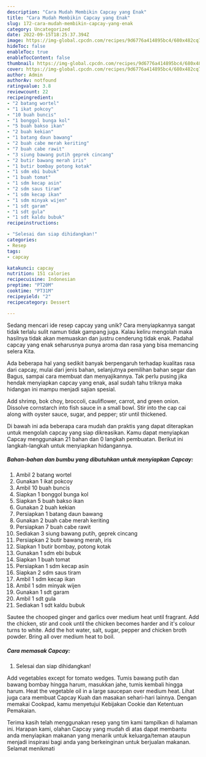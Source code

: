 ```yaml
---
description: "Cara Mudah Membikin Capcay yang Enak"
title: "Cara Mudah Membikin Capcay yang Enak"
slug: 172-cara-mudah-membikin-capcay-yang-enak
category: Uncategorized
date: 2022-09-15T18:25:37.394Z
image: https://img-global.cpcdn.com/recipes/9d6776a414895bc4/680x482cq70/capcay-foto-resep-utama.jpg
hideToc: false
enableToc: true
enableTocContent: false
thumbnail: https://img-global.cpcdn.com/recipes/9d6776a414895bc4/680x482cq70/capcay-foto-resep-utama.jpg
cover: https://img-global.cpcdn.com/recipes/9d6776a414895bc4/680x482cq70/capcay-foto-resep-utama.jpg
author: Admin
authorAv: notfound
ratingvalue: 3.8
reviewcount: 22
recipeingredient:
- "2 batang wortel"
- "1 ikat pokcoy"
- "10 buah buncis"
- "1 bonggol bunga kol"
- "5 buah bakso ikan"
- "2 buah kekian"
- "1 batang daun bawang"
- "2 buah cabe merah keriting"
- "7 buah cabe rawit"
- "3 siung bawang putih geprek cincang"
- "2 butir bawang merah iris"
- "1 butir bombay potong kotak"
- "1 sdm ebi bubuk"
- "1 buah tomat"
- "1 sdm kecap asin"
- "2 sdm saus tiram"
- "1 sdm kecap ikan"
- "1 sdm minyak wijen"
- "1 sdt garam"
- "1 sdt gula"
- "1 sdt kaldu bubuk"
recipeinstructions:

- "Selesai dan siap dihidangkan!"
categories:
- Resep
tags:
- capcay

katakunci: capcay 
nutrition: 151 calories
recipecuisine: Indonesian
preptime: "PT20M"
cooktime: "PT31M"
recipeyield: "2"
recipecategory: Dessert

---
```





Sedang mencari ide resep capcay yang unik? Cara menyiapkannya sangat tidak terlalu sulit namun tidak gampang juga. Kalau keliru mengolah maka hasilnya tidak akan memuaskan dan justru cenderung tidak enak. Padahal capcay yang enak seharusnya punya aroma dan rasa yang bisa memancing selera Kita.





Ada beberapa hal yang sedikit banyak berpengaruh terhadap kualitas rasa dari capcay, mulai dari jenis bahan, selanjutnya pemilihan bahan segar dan Bagus, sampai cara membuat dan menyajikannya. Tak perlu pusing jika hendak menyiapkan capcay yang enak,      asal sudah tahu triknya maka hidangan ini mampu menjadi sajian spesial.














Add shrimp, bok choy, broccoli, cauliflower, carrot, and green onion. Dissolve cornstarch into fish sauce in a small bowl. Stir into the cap cai along with oyster sauce, sugar, and pepper; stir until thickened.






Di bawah ini ada beberapa cara mudah dan praktis yang dapat diterapkan untuk mengolah capcay yang siap dikreasikan. Kamu dapat menyiapkan Capcay menggunakan 21 bahan dan 0 langkah pembuatan. Berikut ini langkah-langkah untuk menyiapkan hidangannya.

<!--inarticleads1-->

##### Bahan-bahan dan bumbu yang dibutuhkan untuk menyiapkan Capcay:

1. Ambil 2 batang wortel
1. Gunakan 1 ikat pokcoy
1. Ambil 10 buah buncis
1. Siapkan 1 bonggol bunga kol
1. Siapkan 5 buah bakso ikan
1. Gunakan 2 buah kekian
1. Persiapkan 1 batang daun bawang
1. Gunakan 2 buah cabe merah keriting
1. Persiapkan 7 buah cabe rawit
1. Sediakan 3 siung bawang putih, geprek cincang
1. Persiapkan 2 butir bawang merah, iris
1. Siapkan 1 butir bombay, potong kotak
1. Gunakan 1 sdm ebi bubuk
1. Siapkan 1 buah tomat
1. Persiapkan 1 sdm kecap asin
1. Siapkan 2 sdm saus tiram
1. Ambil 1 sdm kecap ikan
1. Ambil 1 sdm minyak wijen
1. Gunakan 1 sdt garam
1. Ambil 1 sdt gula
1. Sediakan 1 sdt kaldu bubuk


Sautee the chooped ginger and garlics over medium heat until fragrant. Add the chicken, stir and cook until the chicken becomes harder and it&#39;s colour turns to white. Add the hot water, salt, sugar, pepper and chicken broth powder. Bring all over medium heat to boil. 

<!--inarticleads2-->

##### Cara memasak Capcay:


1. Selesai dan siap dihidangkan!

Add vegetables except for tomato wedges. Tumis bawang putih dan bawang bombay hingga harum, masukkan jahe, tumis kembali hingga harum. Heat the vegetable oil in a large saucepan over medium heat. Lihat juga cara membuat Capcay Kuah dan masakan sehari-hari lainnya. Dengan memakai Cookpad, kamu menyetujui Kebijakan Cookie dan Ketentuan Pemakaian. 

Terima kasih telah menggunakan resep yang tim kami tampilkan di halaman ini. Harapan kami, olahan Capcay yang mudah di atas dapat membantu anda menyiapkan makanan yang menarik untuk keluarga/teman ataupun menjadi inspirasi bagi anda yang berkeinginan untuk berjualan makanan. Selamat menikmati

